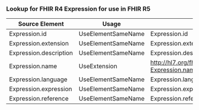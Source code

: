 ### Lookup for FHIR R4 Expression for use in FHIR R5

| Source Element | Usage | Target |
| -------------- | ----- | ------ |
| Expression.id | UseElementSameName | Expression.id |
| Expression.extension | UseElementSameName | Expression.extension |
| Expression.description | UseElementSameName | Expression.description |
| Expression.name | UseExtension | http://hl7.org/fhir/4.0/StructureDefinition/extension-Expression.name |
| Expression.language | UseElementSameName | Expression.language |
| Expression.expression | UseElementSameName | Expression.expression |
| Expression.reference | UseElementSameName | Expression.reference |
